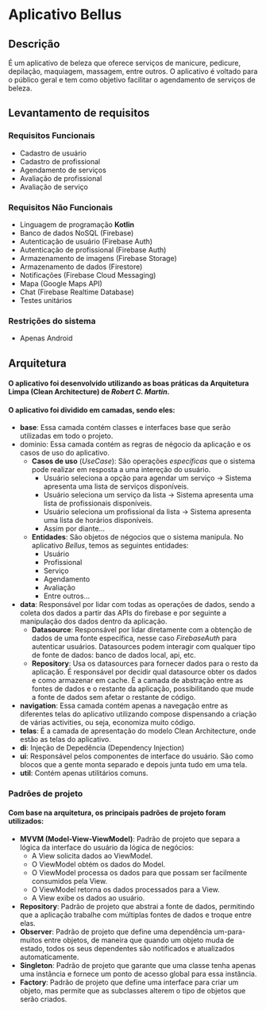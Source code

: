 # Aplicativo Bellus

## Descrição
É um aplicativo de beleza que oferece serviços de manicure, pedicure, depilação, maquiagem, massagem, entre outros.
O aplicativo é voltado para o público geral e tem como objetivo facilitar o agendamento de serviços de beleza.

## Levantamento de requisitos
### Requisitos Funcionais
- Cadastro de usuário
- Cadastro de profissional
- Agendamento de serviços
- Avaliação de profissional
- Avaliação de serviço

### Requisitos Não Funcionais
- Linguagem de programação **Kotlin**
- Banco de dados NoSQL (Firebase)
- Autenticação de usuário (Firebase Auth)
- Autenticação de profissional (Firebase Auth)
- Armazenamento de imagens (Firebase Storage)
- Armazenamento de dados (Firestore)
- Notificações (Firebase Cloud Messaging)
- Mapa (Google Maps API)
- Chat (Firebase Realtime Database)
- Testes unitários

### Restrições do sistema
- Apenas Android

## Arquitetura
#### O aplicativo foi desenvolvido utilizando as boas práticas da **Arquitetura Limpa (Clean Architecture)** de *Robert C. Martin*.
#### O aplicativo foi dividido em camadas, sendo eles:
- **base**: Essa camada contém classes e interfaces base que serão utilizadas em todo o projeto.
- dominio: Essa camada contém as regras de négocio da aplicação e os casos de uso do aplicativo.
  - **Casos de uso** (*UseCase*): São operações *específicas* que o sistema pode realizar em resposta a uma intereção do usuário.
    - Usuário seleciona a opção para agendar um serviço -> Sistema apresenta uma lista de serviços disponíveis.
    - Usuário seleciona um serviço da lista -> Sistema apresenta uma lista de profissionais disponíveis.
    - Usuário seleciona um profissional da lista -> Sistema apresenta uma lista de horários disponíveis.
    - Assim por diante...
  - **Entidades**: São objetos de négocios que o sistema manipula. No aplicativo *Bellus*, temos as seguintes entidades:
    - Usuário
    - Profissional
    - Serviço
    - Agendamento
    - Avaliação
    - Entre outros...
- **data**: Responsável por lidar com todas as operações de dados, sendo a coleta dos dados a partir das APIs do firebase e por seguinte a manipulação dos dados dentro da aplicação.
  - **Datasource**: Responsável por lidar diretamente com a obtenção de dados de uma fonte específica, nesse caso *FirebaseAuth* para autenticar usuários. Datasources podem interagir com qualquer tipo de fonte de dados: banco de dados local, api, etc.
  - **Repository**: Usa os datasources para fornecer dados para o resto da aplicação. É responsável por decidir qual datasource obter os dados e como armazenar em cache. É a camada de abstração entre as fontes de dados e o restante da aplicação, possibilitando que mude a fonte de dados sem afetar o restante de código.
- **navigation**: Essa camada contém apenas a navegação entre as diferentes telas do aplicativo utilizando compose dispensando a criação de várias activities, ou seja, economiza muito código.
- **telas**: É a camada de apresentação do modelo Clean Architecture, onde estão as telas do aplicativo.
- **di**: Injeção de Depedência (Dependency Injection)
- **ui**: Responsável pelos componentes de interface do usuário. São como blocos que a gente monta separado e depois junta tudo em uma tela.
- **util**: Contém apenas utilitários comuns.
  
### Padrões de projeto
#### Com base na arquitetura, os principais padrões de projeto foram utilizados:
- **MVVM (Model-View-ViewModel)**: Padrão de projeto que separa a lógica da interface do usuário da lógica de negócios:
  - A View solicita dados ao ViewModel.
  - O ViewModel obtém os dados do Model.
  - O ViewModel processa os dados para que possam ser facilmente consumidos pela View.
  - O ViewModel retorna os dados processados para a View.
  - A View exibe os dados ao usuário.
- **Repository**: Padrão de projeto que abstrai a fonte de dados, permitindo que a aplicação trabalhe com múltiplas fontes de dados e troque entre elas.
- **Observer**: Padrão de projeto que define uma dependência um-para-muitos entre objetos, de maneira que quando um objeto muda de estado, todos os seus dependentes são notificados e atualizados automaticamente.
- **Singleton**: Padrão de projeto que garante que uma classe tenha apenas uma instância e fornece um ponto de acesso global para essa instância.
- **Factory**: Padrão de projeto que define uma interface para criar um objeto, mas permite que as subclasses alterem o tipo de objetos que serão criados.
